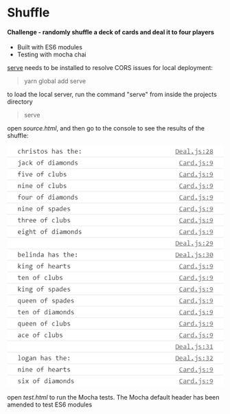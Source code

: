 Shuffle
=================

#### Challenge - randomly shuffle a deck of cards and deal it to four players

* Built with ES6 modules
* Testing with mocha chai

[serve](https://www.npmjs.com/package/serve) needs to be installed to resolve CORS issues for local deployment:

> yarn global add serve

to load the local server, run the command "serve" from inside the projects directory

>serve

open *source.html*, and then go to the console to see the results of the shuffle:

![img1]

[img1]: https://github.com/ckpantelides/shuffle/blob/assets/shuffle.PNG

open *test.html* to run the Mocha tests. The Mocha default header has been amended to test ES6
modules
